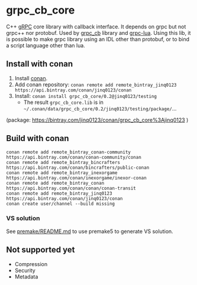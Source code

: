 # grpc_cb_core

C++ [gRPC](http://www.grpc.io/) core library with callback interface.
It depends on grpc but not grpc++ nor protobuf.
Used by [grpc_cb](https://github.com/jinq0123/grpc_cb) library
 and [grpc-lua](https://github.com/jinq0123/grpc-lua).
Using this lib,
 it is possible to make grpc library using an IDL other than protobuf,
 or to bind a script language other than lua. 

## Install with conan
1. Install [conan](http://docs.conan.io/en/latest/installation.html).
1. Add conan repository: `conan remote add remote_bintray_jinq0123 https://api.bintray.com/conan/jinq0123/conan`
1. Install: `conan install grpc_cb_core/0.2@jinq0123/testing`
    * The result `grpc_cb_core.lib` is in `~/.conan/data/grpc_cb_core/0.2/jinq0123/testing/package/`...

(package: https://bintray.com/jinq0123/conan/grpc_cb_core%3Ajinq0123 )    
    
## Build with conan
```
conan remote add remote_bintray_conan-community https://api.bintray.com/conan/conan-community/conan
conan remote add remote_bintray_bincrafters https://api.bintray.com/conan/bincrafters/public-conan
conan remote add remote_bintray_inexorgame https://api.bintray.com/conan/inexorgame/inexor-conan
conan remote add remote_bintray_conan https://api.bintray.com/conan/conan/conan-transit
conan remote add remote_bintray_jinq0123 https://api.bintray.com/conan/jinq0123/conan
conan create user/channel --build missing
```

### VS solution
See [premake/README.md](premake/README.md) to use premake5 to generate VS solution.

## Not supported yet
* Compression
* Security
* Metadata
